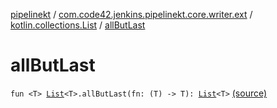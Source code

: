 [pipelinekt](../../index.md) / [com.code42.jenkins.pipelinekt.core.writer.ext](../index.md) / [kotlin.collections.List](index.md) / [allButLast](./all-but-last.md)

# allButLast

`fun <T> `[`List`](https://kotlinlang.org/api/latest/jvm/stdlib/kotlin.collections/-list/index.html)`<T>.allButLast(fn: (T) -> T): `[`List`](https://kotlinlang.org/api/latest/jvm/stdlib/kotlin.collections/-list/index.html)`<T>` [(source)](https://github.com/code42/pipelinekt/tree/master/core/src/main/kotlin/com/code42/jenkins/pipelinekt/core/writer/ext/ListUtil.kt#L5)